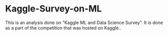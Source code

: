 # Kaggle-Survey-on-ML
This is an analysis done on "Kaggle ML and Data Science Survey". It is done as a part of the competition that was hosted on Kaggle..
